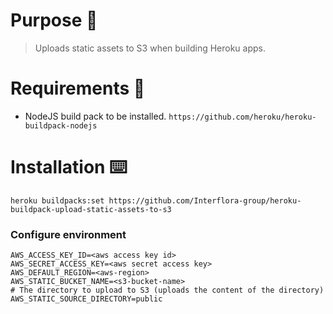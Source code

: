 # Purpose 📄

> Uploads static assets to S3 when building Heroku apps.

# Requirements 💽

* NodeJS build pack to be installed. `https://github.com/heroku/heroku-buildpack-nodejs`

# Installation ⌨️

```
heroku buildpacks:set https://github.com/Interflora-group/heroku-buildpack-upload-static-assets-to-s3
```

### Configure environment
```
AWS_ACCESS_KEY_ID=<aws access key id>
AWS_SECRET_ACCESS_KEY=<aws secret access key>
AWS_DEFAULT_REGION=<aws-region>
AWS_STATIC_BUCKET_NAME=<s3-bucket-name>
# The directory to upload to S3 (uploads the content of the directory)
AWS_STATIC_SOURCE_DIRECTORY=public
```
